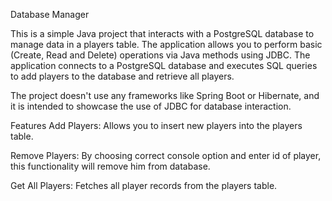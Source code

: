 Database Manager

This is a simple Java project that interacts with a PostgreSQL database to manage data in a players table. The application allows you to perform basic (Create, Read and Delete) operations via Java methods using JDBC. The application connects to a PostgreSQL database and executes SQL queries to add players to the database and retrieve all players.

The project doesn't use any frameworks like Spring Boot or Hibernate, and it is intended to showcase the use of JDBC for database interaction.

Features
Add Players: Allows you to insert new players into the players table.

Remove Players: By choosing correct console option and enter id of player, this functionality will remove him from database.

Get All Players: Fetches all player records from the players table.
